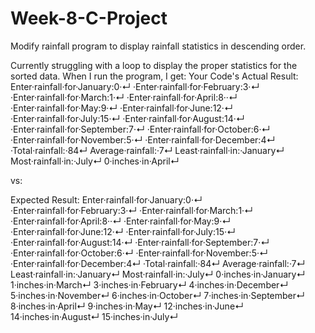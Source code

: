 # Week-8-C-Project
Modify rainfall program to display rainfall statistics in descending order.

Currently struggling with a loop to display the proper statistics for the sorted data. When I run the program, I get:
Your Code's Actual Result:
Enter·rainfall·for·January:0·↵
·Enter·rainfall·for·February:3·↵
·Enter·rainfall·for·March:1·↵
·Enter·rainfall·for·April:8··↵
·Enter·rainfall·for·May:9·↵
·Enter·rainfall·for·June:12·↵
·Enter·rainfall·for·July:15·↵
·Enter·rainfall·for·August:14·↵
·Enter·rainfall·for·September:7·↵
·Enter·rainfall·for·October:6·↵
·Enter·rainfall·for·November:5·↵
·Enter·rainfall·for·December:4↵
·Total·rainfall:·84↵
Average·rainfall:·7↵
Least·rainfall·in:·January↵
Most·rainfall·in:·July↵
0·inches·in·April↵

vs:

Expected Result:
Enter·rainfall·for·January:0·↵
·Enter·rainfall·for·February:3·↵
·Enter·rainfall·for·March:1·↵
·Enter·rainfall·for·April:8··↵
·Enter·rainfall·for·May:9·↵
·Enter·rainfall·for·June:12·↵
·Enter·rainfall·for·July:15·↵
·Enter·rainfall·for·August:14·↵
·Enter·rainfall·for·September:7·↵
·Enter·rainfall·for·October:6·↵
·Enter·rainfall·for·November:5·↵
·Enter·rainfall·for·December:4↵
·Total·rainfall:·84↵
Average·rainfall:·7↵
Least·rainfall·in:·January↵
Most·rainfall·in:·July↵
0·inches·in·January↵
1·inches·in·March↵
3·inches·in·February↵
4·inches·in·December↵
5·inches·in·November↵
6·inches·in·October↵
7·inches·in·September↵
8·inches·in·April↵
9·inches·in·May↵
12·inches·in·June↵
14·inches·in·August↵
15·inches·in·July↵
